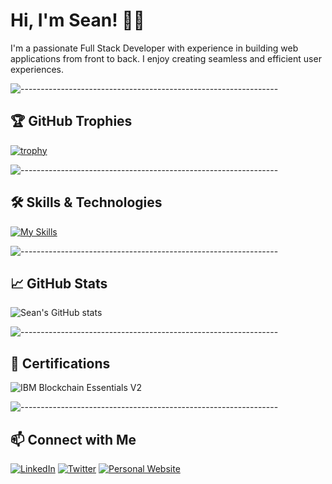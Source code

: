 # Hi, I'm Sean! 👋🏽

I'm a passionate Full Stack Developer with experience in building web applications from front to back. I enjoy creating seamless and efficient user experiences.

![----------------------------------------------------------------](https://raw.githubusercontent.com/andreasbm/readme/master/assets/lines/rainbow.png)

## 🏆 GitHub Trophies

[![trophy](https://github-profile-trophy.vercel.app/?username=SeanMkhabela&theme=discord&count_private=true&margin-w=60)](https://github.com/ryo-ma/github-profile-trophy)

![----------------------------------------------------------------](https://raw.githubusercontent.com/andreasbm/readme/master/assets/lines/rainbow.png)

## 🛠️ Skills & Technologies

[![My Skills](https://skillicons.dev/icons?i=html,css,js,react,nodejs,express,mongodb,postgresql,git,github,docker)](https://skillicons.dev)

![----------------------------------------------------------------](https://raw.githubusercontent.com/andreasbm/readme/master/assets/lines/rainbow.png)

## 📈 GitHub Stats

![Sean's GitHub stats](https://github-readme-stats.vercel.app/api?username=SeanMkhabela&show_icons=true&theme=radical)

![----------------------------------------------------------------](https://raw.githubusercontent.com/andreasbm/readme/master/assets/lines/rainbow.png)

## 🏅 Certifications

![IBM Blockchain Essentials V2](https://user-images.githubusercontent.com/79373541/152825970-72118091-d74b-41cc-ba78-2a7e1f45358c.png)

![----------------------------------------------------------------](https://raw.githubusercontent.com/andreasbm/readme/master/assets/lines/rainbow.png)

## 📫 Connect with Me

[![LinkedIn](https://img.shields.io/badge/LinkedIn-Connect-blue?style=flat&logo=linkedin)](https://www.linkedin.com/in/yourlinkedinprofile)
[![Twitter](https://img.shields.io/badge/Twitter-Follow-blue?style=flat&logo=twitter)](https://twitter.com/yourtwitterhandle)
[![Personal Website](https://img.shields.io/badge/Website-Visit-brightgreen?style=flat&logo=google-chrome)](https://yourpersonalwebsite.com)
